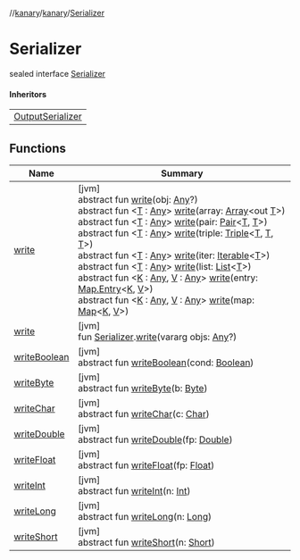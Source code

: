 //[kanary](../../../index.md)/[kanary](../index.md)/[Serializer](index.md)

# Serializer

sealed interface [Serializer](index.md)

#### Inheritors

| |
|---|
| [OutputSerializer](../-output-serializer/index.md) |

## Functions

| Name | Summary |
|---|---|
| [write](write.md) | [jvm]<br>abstract fun [write](write.md)(obj: [Any](https://kotlinlang.org/api/latest/jvm/stdlib/kotlin/-any/index.html)?)<br>abstract fun &lt;[T](write.md) : [Any](https://kotlinlang.org/api/latest/jvm/stdlib/kotlin/-any/index.html)&gt; [write](write.md)(array: [Array](https://kotlinlang.org/api/latest/jvm/stdlib/kotlin/-array/index.html)&lt;out [T](write.md)&gt;)<br>abstract fun &lt;[T](write.md) : [Any](https://kotlinlang.org/api/latest/jvm/stdlib/kotlin/-any/index.html)&gt; [write](write.md)(pair: [Pair](https://kotlinlang.org/api/latest/jvm/stdlib/kotlin/-pair/index.html)&lt;[T](write.md), [T](write.md)&gt;)<br>abstract fun &lt;[T](write.md) : [Any](https://kotlinlang.org/api/latest/jvm/stdlib/kotlin/-any/index.html)&gt; [write](write.md)(triple: [Triple](https://kotlinlang.org/api/latest/jvm/stdlib/kotlin/-triple/index.html)&lt;[T](write.md), [T](write.md), [T](write.md)&gt;)<br>abstract fun &lt;[T](write.md) : [Any](https://kotlinlang.org/api/latest/jvm/stdlib/kotlin/-any/index.html)&gt; [write](write.md)(iter: [Iterable](https://kotlinlang.org/api/latest/jvm/stdlib/kotlin.collections/-iterable/index.html)&lt;[T](write.md)&gt;)<br>abstract fun &lt;[T](write.md) : [Any](https://kotlinlang.org/api/latest/jvm/stdlib/kotlin/-any/index.html)&gt; [write](write.md)(list: [List](https://kotlinlang.org/api/latest/jvm/stdlib/kotlin.collections/-list/index.html)&lt;[T](write.md)&gt;)<br>abstract fun &lt;[K](write.md) : [Any](https://kotlinlang.org/api/latest/jvm/stdlib/kotlin/-any/index.html), [V](write.md) : [Any](https://kotlinlang.org/api/latest/jvm/stdlib/kotlin/-any/index.html)&gt; [write](write.md)(entry: [Map.Entry](https://kotlinlang.org/api/latest/jvm/stdlib/kotlin.collections/-map/-entry/index.html)&lt;[K](write.md), [V](write.md)&gt;)<br>abstract fun &lt;[K](write.md) : [Any](https://kotlinlang.org/api/latest/jvm/stdlib/kotlin/-any/index.html), [V](write.md) : [Any](https://kotlinlang.org/api/latest/jvm/stdlib/kotlin/-any/index.html)&gt; [write](write.md)(map: [Map](https://kotlinlang.org/api/latest/jvm/stdlib/kotlin.collections/-map/index.html)&lt;[K](write.md), [V](write.md)&gt;) |
| [write](../write.md) | [jvm]<br>fun [Serializer](index.md).[write](../write.md)(vararg objs: [Any](https://kotlinlang.org/api/latest/jvm/stdlib/kotlin/-any/index.html)?) |
| [writeBoolean](write-boolean.md) | [jvm]<br>abstract fun [writeBoolean](write-boolean.md)(cond: [Boolean](https://kotlinlang.org/api/latest/jvm/stdlib/kotlin/-boolean/index.html)) |
| [writeByte](write-byte.md) | [jvm]<br>abstract fun [writeByte](write-byte.md)(b: [Byte](https://kotlinlang.org/api/latest/jvm/stdlib/kotlin/-byte/index.html)) |
| [writeChar](write-char.md) | [jvm]<br>abstract fun [writeChar](write-char.md)(c: [Char](https://kotlinlang.org/api/latest/jvm/stdlib/kotlin/-char/index.html)) |
| [writeDouble](write-double.md) | [jvm]<br>abstract fun [writeDouble](write-double.md)(fp: [Double](https://kotlinlang.org/api/latest/jvm/stdlib/kotlin/-double/index.html)) |
| [writeFloat](write-float.md) | [jvm]<br>abstract fun [writeFloat](write-float.md)(fp: [Float](https://kotlinlang.org/api/latest/jvm/stdlib/kotlin/-float/index.html)) |
| [writeInt](write-int.md) | [jvm]<br>abstract fun [writeInt](write-int.md)(n: [Int](https://kotlinlang.org/api/latest/jvm/stdlib/kotlin/-int/index.html)) |
| [writeLong](write-long.md) | [jvm]<br>abstract fun [writeLong](write-long.md)(n: [Long](https://kotlinlang.org/api/latest/jvm/stdlib/kotlin/-long/index.html)) |
| [writeShort](write-short.md) | [jvm]<br>abstract fun [writeShort](write-short.md)(n: [Short](https://kotlinlang.org/api/latest/jvm/stdlib/kotlin/-short/index.html)) |
